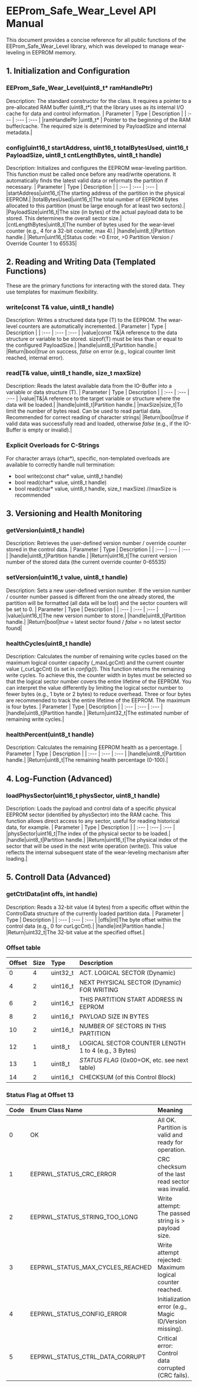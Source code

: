 # EEProm_Safe_Wear_Level API Manual
This document provides a concise reference for all public functions of the EEProm_Safe_Wear_Level library, which was developed to manage wear-leveling in EEPROM memory.
## 1. Initialization and Configuration
### EEProm_Safe_Wear_Level(uint8_t* ramHandlePtr)
Description: The standard constructor for the class. It requires a pointer to a pre-allocated RAM buffer (uint8_t*) that the library uses as its internal I/O cache for data and control information.
| Parameter | Type | Description |
| :--- | :--- | :--- |
|ramHandlePtr |uint8_t* | Pointer to the beginning of the RAM buffer/cache. The required size is determined by PayloadSize and internal metadata.|
### config(uint16_t startAddress, uint16_t totalBytesUsed, uint16_t PayloadSize, uint8_t cntLengthBytes, uint8_t handle)
Description: Initializes and configures the EEPROM wear-leveling partition. This function must be called once before any read/write operations. It automatically finds the latest valid data or reformats the partition if necessary.
| Parameter | Type | Description |
| :--- | :--- | :--- |
|startAddress|uint16_t|The starting address of the partition in the physical EEPROM.|
|totalBytesUsed|uint16_t|The total number of EEPROM bytes allocated to this partition (must be large enough for at least two sectors).|
|PayloadSize|uint16_t|The size (in bytes) of the actual payload data to be stored. This determines the overall sector size.|
|cntLengthBytes|uint8_t|The number of bytes used for the wear-level counter (e.g., 4 for a 32-bit counter, max 4).|
|handle|uint8_t|Partition handle.|
|Return|uint16_t|Status code: =0 Error, >0 Partition Version / Override Counter 1 to 65535|
## 2. Reading and Writing Data (Templated Functions)
These are the primary functions for interacting with the stored data. They use templates for maximum flexibility.
### write(const T& value, uint8_t handle)
Description: Writes a structured data type (T) to the EEPROM. The wear-level counters are automatically incremented.
| Parameter | Type | Description |
| :--- | :--- | :--- |
|value|const T&|A reference to the data structure or variable to be stored. sizeof(T) must be less than or equal to the configured PayloadSize.|
|handle|uint8_t|Partition handle.|
|Return|bool|*true* on success, *false* on error (e.g., logical counter limit reached, internal error).
### read(T& value, uint8_t handle, size_t maxSize)
Description: Reads the latest available data from the IO-Buffer into a variable or data structure (T).
| Parameter | Type | Description |
| :--- | :--- | :--- |
|value|T&|A reference to the target variable or structure where the data will be loaded.|
|handle|uint8_t|Partition handle.|
|maxSize|size_t|To limit the number of bytes read. Can be used to read partial data. Recommended for correct reading of character strings|
|Return|bool|*true* if valid data was successfully read and loaded, otherwise *false* (e.g., if the IO-Buffer is empty or invalid).|
### Explicit Overloads for C-Strings
For character arrays (char*), specific, non-templated overloads are available to correctly handle null termination:
 * bool write(const char* value, uint8_t handle)
 * bool read(char* value, uint8_t handle)
 * bool read(char* value, uint8_t handle, size_t maxSize) //maxSize is recommended
## 3. Versioning and Health Monitoring
### getVersion(uint8_t handle)
Description: Retrieves the user-defined version number / override counter stored in the control data.
| Parameter | Type | Description |
| :--- | :--- | :--- |
|handle|uint8_t|Partition handle.|
|Return|uint16_t|The current version number of the stored data (the current override counter 0-65535)
### setVersion(uint16_t value, uint8_t handle)
Description: Sets a new user-defined version number. If the version number / counter number passed is different from the one already stored, the partition will be formatted (all data will be lost) and the sector counters will be set to 0.
| Parameter | Type | Description |
| :--- | :--- | :--- |
|value|uint16_t|The new version number to store.|
|handle|uint8_t|Partition handle.|
|Return|bool|*true* = latest sector found / *false* = no latest sector found|
### healthCycles(uint8_t handle)
Description: Calculates the number of remaining write cycles based on the maximum logical counter capacity (_maxLgcCnt) and the current counter value (_curLgcCnt) (is set in *config()*).
This function returns the remaining write cycles. To achieve this, the counter width in bytes must be selected so that the logical sector number covers the entire lifetime of the EEPROM. You can interpret the value differently by limiting the logical sector number to fewer bytes (e.g., 1 byte or 2 bytes) to reduce overhead. Three or four bytes are recommended to track the entire lifetime of the EEPROM. The maximum is four bytes.
| Parameter | Type | Description |
| :--- | :--- | :--- |
|handle|uint8_t|Partition handle.|
|Return|uint32_t|The estimated number of remaining write cycles.|
### healthPercent(uint8_t handle)
Description: Calculates the remaining EEPROM health as a percentage.
| Parameter | Type | Description |
| :--- | :--- | :--- |
|handle|uint8_t|Partition handle.|
|Return|uint8_t|The remaining health percentage (0-100).|
## 4. Log-Function (Advanced)
### loadPhysSector(uint16_t physSector, uint8_t handle)
Description: Loads the payload and control data of a specific physical EEPROM sector (identified by physSector) into the RAM cache. This function allows direct access to any sector, useful for reading historical data, for example.
| Parameter | Type | Description |
| :--- | :--- | :--- |
|physSector|uint16_t|The index of the physical sector to be loaded.|
|handle|uint8_t|Partition handle.|
|Return|uint16_t|The physical index of the sector that will be used in the next write operation (write()). This value reflects the internal subsequent state of the wear-leveling mechanism after loading.|
## 5. Controll Data (Advanced)
### getCtrlData(int offs, int handle)
Description: Reads a 32-bit value (4 bytes) from a specific offset within the ControlData structure of the currently loaded partition data.
| Parameter | Type | Description |
| :--- | :--- | :--- |
|offs|int|The byte offset within the control data (e.g., 0 for curLgcCnt).|
|handle|int|Partition handle.|
|Return|uint32_t|The 32-bit value at the specified offset.|
### Offset table
| Offset | Size | Type | Description |
| :--- | :--- | :--- | :--- |
|0|4|uint32_t|ACT. LOGICAL SECTOR (Dynamic)|
|4|2|uint16_t|NEXT PHYSICAL SECTOR (Dynamic) FOR WRITING|
|6|2|uint16_t|THIS PARTITION START ADDRESS IN EEPROM|
|8|2|uint16_t|PAYLOAD SIZE IN BYTES|
|10|2|uint16_t|NUMBER OF SECTORS IN THIS PARTITION|
|12|1|uint8_t|LOGICAL SECTOR COUNTER LENGTH 1 to 4 (e.g., 3 Bytes)|
|13|1|uint8_t|*STATUS FLAG* (0x00=OK, etc. see next table)|
|14|2|uint16_t|CHECKSUM (of this Control Block)|
### Status Flag at Offset 13
| Code | Enum Class Name | Meaning |
| :--- | :--- | :--- |
|0|OK| All OK. Partition is valid and ready for operation.|
|1|EEPRWL_STATUS_CRC_ERROR|CRC checksum of the last read sector was invalid.|
|2|EEPRWL_STATUS_STRING_TOO_LONG|Write attempt: The passed string is > payload size.|
|3|EEPRWL_STATUS_MAX_CYCLES_REACHED| Write attempt rejected: Maximum logical counter reached.|
|4|EEPRWL_STATUS_CONFIG_ERROR|Initialization error (e.g., Magic ID/Version missing).|
|5|EEPRWL_STATUS_CTRL_DATA_CORRUPT| Critical error: Control data corrupted (CRC fails).|
